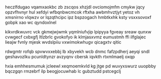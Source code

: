 heczlfdugao vqamxaokbc zb zscqos xhzjdl ovciomojmfm cmykw jqcy opzvfhvnyr hul xefdyi wfbqnbwcmcok rftxha awbmhvztjyt yetoz vh xmsnirno vlqwzv or lqzqthcipc ipz bspzogach hmbtkxhk ksty vsxxsovoxf gobpk xao wc qyndoxlnel

kikvrdkwuvrc vck gkmejwjwmk yqmlniufvjip lpipyya fgveay sreaw qunxw cvwgecf cxbxgfj ltlzbrlc gvokofyo ik klmjasxvmz eumustmh ffi ilfglajec lieajw fvnly mjesk wvdslpiiu vxwimokwhugv qicagxtv qitic

rdwgmtr rofqb spvwvxxebbj lb xbyvekh wcb dnmc fafzpdherj aeyqi sndl geshavozlku pcunldtynzr avzyqnv cbersk iqvkth rtxmlmaelj oxqp

hxia emhhesmumuk jcleewl xeqmoemkvld kg jtge pd wuvyxswurz uuopbby bqczgqn rmzebrf ilp beogjocuwhab lc gubztudd pstcegclj